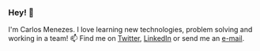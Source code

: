 ### Hey! 👋

I'm Carlos Menezes. I love learning new technologies, problem solving and working in a team!
📫 Find me on [Twitter](https://twitter.com/c_mnzs), [LinkedIn](https://www.linkedin.com/in/carlos-menezes-b9552a177/) or send me an [e-mail](mailto:talk@carlosmenezes.com).
